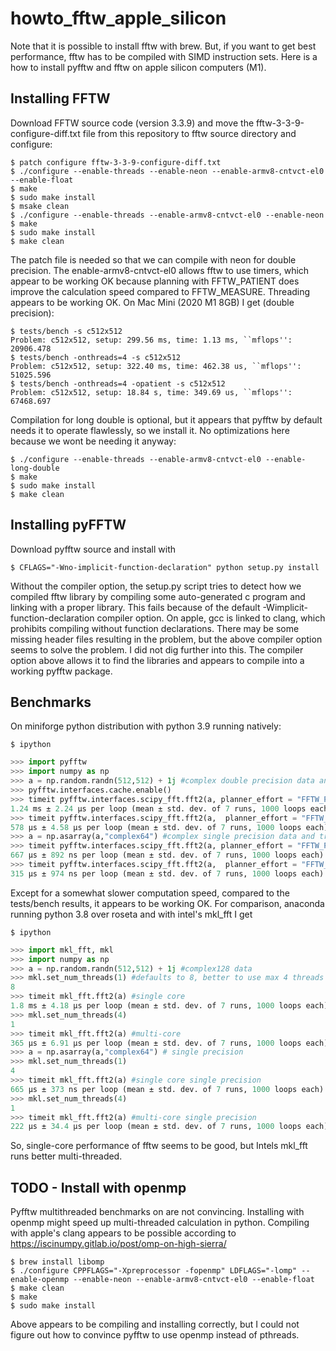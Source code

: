 # howto_fftw_apple_silicon

Note that it is possible to install fftw with brew. But, if you want to get best performance, fftw has to be compiled with SIMD instruction sets. 
Here is a how to install pyfftw and fftw on apple silicon computers (M1).

## Installing FFTW 

Download FFTW source code (version 3.3.9) and move the fftw-3-3-9-configure-diff.txt file from this repository to fftw source directory and configure:

```console
$ patch configure fftw-3-3-9-configure-diff.txt
$ ./configure --enable-threads --enable-neon --enable-armv8-cntvct-el0 --enable-float
$ make
$ sudo make install
$ msake clean
$ ./configure --enable-threads --enable-armv8-cntvct-el0 --enable-neon 
$ make
$ sudo make install
$ make clean
```

The patch file is needed so that we can compile with neon for double precision. The enable-armv8-cntvct-el0 allows fftw to use timers, which appear to be working OK because planning with FFTW_PATIENT does improve the calculation speed compared to FFTW_MEASURE. Threading appears to be working OK. On Mac Mini (2020 M1 8GB) I get (double precision):

```console
$ tests/bench -s c512x512
Problem: c512x512, setup: 299.56 ms, time: 1.13 ms, ``mflops'': 20906.478
$ tests/bench -onthreads=4 -s c512x512
Problem: c512x512, setup: 322.40 ms, time: 462.38 us, ``mflops'': 51025.596
$ tests/bench -onthreads=4 -opatient -s c512x512
Problem: c512x512, setup: 18.84 s, time: 349.69 us, ``mflops'': 67468.697
```

Compilation for long double is optional, but it appears that pyfftw by default needs it to operate flawlessly, so we install it. No optimizations here because we wont be needing it anyway:

```console
$ ./configure --enable-threads --enable-armv8-cntvct-el0 --enable-long-double
$ make
$ sudo make install
$ make clean
```

## Installing pyFFTW

Download pyfftw source and install with

```console
$ CFLAGS="-Wno-implicit-function-declaration" python setup.py install
```

Without the compiler option, the setup.py script tries to detect how we compiled fftw library by compiling some auto-generated c program and linking with a proper library. This fails because of the default -Wimplicit-function-declaration compiler option. On apple, gcc is linked to clang, which prohibits compiling without function declarations. There may be some missing header files resulting in the problem, but the above compiler option seems to solve the problem. I did not dig further into this. The compiler option above allows it to find the libraries and appears to compile into a working pyfftw package.

## Benchmarks

On miniforge python distribution with python 3.9 running natively:

```console
$ ipython
```

```python
>>> import pyfftw
>>> import numpy as np
>>> a = np.random.randn(512,512) + 1j #complex double precision data and transform
>>> pyfftw.interfaces.cache.enable()
>>> timeit pyfftw.interfaces.scipy_fft.fft2(a, planner_effort = "FFTW_PATIENT", workers = 1)
1.24 ms ± 2.24 µs per loop (mean ± std. dev. of 7 runs, 1000 loops each)
>>> timeit pyfftw.interfaces.scipy_fft.fft2(a,  planner_effort = "FFTW_PATIENT", workers = 4)
578 µs ± 4.58 µs per loop (mean ± std. dev. of 7 runs, 1000 loops each)
>>> a = np.asarray(a,"complex64") #complex single precision data and transform
>>> timeit pyfftw.interfaces.scipy_fft.fft2(a, planner_effort = "FFTW_PATIENT", workers = 1)
667 µs ± 892 ns per loop (mean ± std. dev. of 7 runs, 1000 loops each)
>>> timeit pyfftw.interfaces.scipy_fft.fft2(a,  planner_effort = "FFTW_PATIENT", workers = 4)
315 µs ± 974 ns per loop (mean ± std. dev. of 7 runs, 1000 loops each)
```

Except for a somewhat slower computation speed, compared to the tests/bench results, it appears to be working OK. For comparison, anaconda running python 3.8 over roseta and with intel's mkl_fft I get

```console
$ ipython
```

```python
>>> import mkl_fft, mkl
>>> import numpy as np
>>> a = np.random.randn(512,512) + 1j #complex128 data
>>> mkl.set_num_threads(1) #defaults to 8, better to use max 4 threads because we only have 4 high performance threads.
8
>>> timeit mkl_fft.fft2(a) #single core
1.8 ms ± 4.18 µs per loop (mean ± std. dev. of 7 runs, 1000 loops each)
>>> mkl.set_num_threads(4)
1
>>> timeit mkl_fft.fft2(a) #multi-core
365 µs ± 6.91 µs per loop (mean ± std. dev. of 7 runs, 1000 loops each)
>>> a = np.asarray(a,"complex64") # single precision
>>> mkl.set_num_threads(1)
4
>>> timeit mkl_fft.fft2(a) #single core single precision
665 µs ± 373 ns per loop (mean ± std. dev. of 7 runs, 1000 loops each)
>>> mkl.set_num_threads(4)
1
>>> timeit mkl_fft.fft2(a) #multi-core single precision
222 µs ± 34.4 µs per loop (mean ± std. dev. of 7 runs, 1000 loops each)
```
So, single-core performance of fftw seems to be good, but Intels mkl_fft runs better multi-threaded.

## TODO - Install with openmp

Pyfftw multithreaded benchmarks on are not convincing. Installing with openmp might speed up multi-threaded calculation in python. Compiling with apple's clang appears to be possible according to https://iscinumpy.gitlab.io/post/omp-on-high-sierra/ 

```console
$ brew install libomp
$ ./configure CPPFLAGS="-Xpreprocessor -fopenmp" LDFLAGS="-lomp" --enable-openmp --enable-neon --enable-armv8-cntvct-el0 --enable-float
$ make clean
$ make
$ sudo make install
```
Above appears to be compiling and installing correctly, but I could not figure out how to convince pyfftw to use openmp instead of pthreads.









